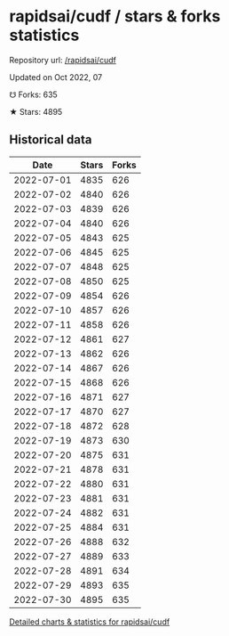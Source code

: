# rapidsai/cudf / stars & forks statistics

Repository url: [/rapidsai/cudf](https://github.com/rapidsai/cudf)

Updated on Oct 2022, 07

☋ Forks: 635

★ Stars: 4895

## Historical data
| Date | Stars | Forks |
|------|-------|-------|
| 2022-07-01 | 4835 | 626 | 
| 2022-07-02 | 4840 | 626 | 
| 2022-07-03 | 4839 | 626 | 
| 2022-07-04 | 4840 | 626 | 
| 2022-07-05 | 4843 | 625 | 
| 2022-07-06 | 4845 | 625 | 
| 2022-07-07 | 4848 | 625 | 
| 2022-07-08 | 4850 | 625 | 
| 2022-07-09 | 4854 | 626 | 
| 2022-07-10 | 4857 | 626 | 
| 2022-07-11 | 4858 | 626 | 
| 2022-07-12 | 4861 | 627 | 
| 2022-07-13 | 4862 | 626 | 
| 2022-07-14 | 4867 | 626 | 
| 2022-07-15 | 4868 | 626 | 
| 2022-07-16 | 4871 | 627 | 
| 2022-07-17 | 4870 | 627 | 
| 2022-07-18 | 4872 | 628 | 
| 2022-07-19 | 4873 | 630 | 
| 2022-07-20 | 4875 | 631 | 
| 2022-07-21 | 4878 | 631 | 
| 2022-07-22 | 4880 | 631 | 
| 2022-07-23 | 4881 | 631 | 
| 2022-07-24 | 4882 | 631 | 
| 2022-07-25 | 4884 | 631 | 
| 2022-07-26 | 4888 | 632 | 
| 2022-07-27 | 4889 | 633 | 
| 2022-07-28 | 4891 | 634 | 
| 2022-07-29 | 4893 | 635 | 
| 2022-07-30 | 4895 | 635 | 


[Detailed charts & statistics for rapidsai/cudf](https://reviewgithub.com/rep/rapidsai/cudf)
